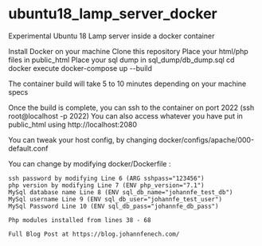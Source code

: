 # ubuntu18_lamp_server_docker
Experimental Ubuntu 18 Lamp server inside a docker container

Install Docker on your machine
Clone this repository
Place your html/php files in public_html
Place your sql dump in sql_dump/db_dump.sql
cd docker
execute docker-compose up --build

The container build will take 5 to 10 minutes depending on your machine specs

Once the build is complete, you can ssh to the container on port 2022 (ssh root@localhost -p 2022)
You can also access whatever you have put in public_html using http://localhost:2080

You can tweak your host config, by changing docker/configs/apache/000-default.conf

You can change by modifying docker/Dockerfile :
    
    ssh password by modifying Line 6 (ARG sshpass="123456")
    php version by modifying Line 7 (ENV php_version="7.1")
    MySql database name Line 8 (ENV sql_db_name="johannfe_test_db")
    MySql username Line 9 (ENV sql_db_user="johannfe_test_user")
    MySql Password Line 10 (ENV sql_db_pass="johannfe_db_pass")

    Php modules installed from lines 38 - 68
    
    Full Blog Post at https://blog.johannfenech.com/

